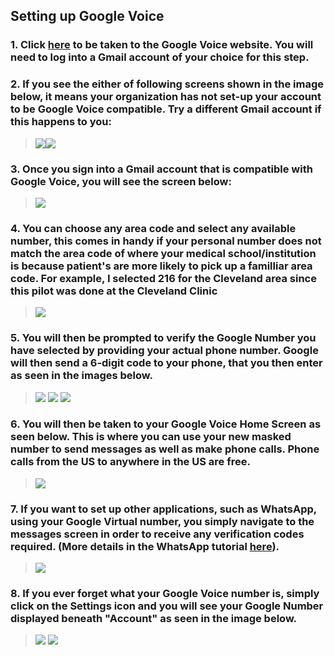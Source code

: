 ## Setting up Google Voice

### 1. Click [here](https://voice.google.com/u/2/signup) to be taken to the Google Voice website. You will need to log into a Gmail account of your choice for this step.  

### 2. If you see the either of following screens shown in the image below, it means your organization has not set-up your account to be Google Voice compatible. Try a different Gmail account if this happens to you: 
> <img src="https://github.com/Shreya-L/Piloting-Ambulatory-Virtual-Visits-MedEd/blob/master/Figures/GVstep1a.png"><img src="https://github.com/Shreya-L/Piloting-Ambulatory-Virtual-Visits-MedEd/blob/master/Figures/GVstep1b.png">

### 3. Once you sign into a Gmail account that is compatible with Google Voice, you will see the screen below: 
> <img src="https://github.com/Shreya-L/Piloting-Ambulatory-Virtual-Visits-MedEd/blob/master/Figures/GVstep2a.png">

### 4. You can choose any area code and select any available number, this comes in handy if your personal number does not match the area code of where your medical school/institution is because patient's are more likely to pick up a familliar area code. For example, I selected 216 for the Cleveland area since this pilot was done at the Cleveland Clinic
> <img src="https://github.com/Shreya-L/Piloting-Ambulatory-Virtual-Visits-MedEd/blob/master/Figures/GVstep2b.png">

### 5. You will then be prompted to verify the Google Number you have selected by providing your actual phone number. Google will then send a 6-digit code to your phone, that you then enter as seen in the images below. 
> <img src="https://github.com/Shreya-L/Piloting-Ambulatory-Virtual-Visits-MedEd/blob/master/Figures/GVstep3.png">
> <img src="https://github.com/Shreya-L/Piloting-Ambulatory-Virtual-Visits-MedEd/blob/master/Figures/GVstep4.png">
> <img src="https://github.com/Shreya-L/Piloting-Ambulatory-Virtual-Visits-MedEd/blob/master/Figures/GVstep5.png">

### 6. You will then be taken to your Google Voice Home Screen as seen below. This is where you can use your new masked number to send messages as well as make phone calls. Phone calls from the US to anywhere in the US are free. 

> <img src="https://github.com/Shreya-L/Piloting-Ambulatory-Virtual-Visits-MedEd/blob/master/Figures/GVstep6a.png">

### 7. If you want to set up other applications, such as WhatsApp, using your Google Virtual number, you simply navigate to the messages screen in order to receive any verification codes required. (More details in the WhatsApp tutorial [here](https://github.com/Shreya-L/Piloting-Ambulatory-Virtual-Visits-MedEd/blob/master/Technology-Set-Up/WhatsApp_for_Business.md)).

> <img src="https://github.com/Shreya-L/Piloting-Ambulatory-Virtual-Visits-MedEd/blob/master/Figures/GVstep6b.png">

### 8. If you ever forget what your Google Voice number is, simply click on the Settings icon and you will see your Google Number displayed beneath "Account" as seen in the image below.

> <img src="https://github.com/Shreya-L/Piloting-Ambulatory-Virtual-Visits-MedEd/blob/master/Figures/GVstep7a.png">
> <img src="https://github.com/Shreya-L/Piloting-Ambulatory-Virtual-Visits-MedEd/blob/master/Figures/GVstep7b.png">
